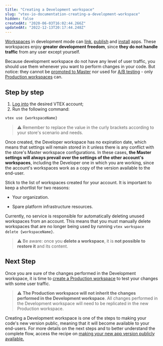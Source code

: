 ```yaml
---
title: "Creating a Development workspace"
slug: "vtex-io-documentation-creating-a-development-workspace"
hidden: false
createdAt: "2020-06-03T16:02:44.266Z"
updatedAt: "2022-12-13T20:17:44.248Z"
---
```

[Workspaces](https://developers.vtex.com/vtex-developer-docs/docs/vtex-io-documentation-workspace/) in development mode can [link](https://developers.vtex.com/vtex-developer-docs/docs/vtex-io-documentation-linking-an-app/), [publish](https://developers.vtex.com/vtex-developer-docs/docs/vtex-io-documentation-publishing-an-app/) and [install](https://developers.vtex.com/vtex-developer-docs/docs/vtex-io-documentation-installing-an-app/) apps. These workspaces enjoy **greater development freedom**, since **they do not handle traffic** from any user except yourself.

Because development workspace do not have any level of user traffic, you should use them whenever you want to perform changes in your code. But notice: they cannot be [promoted to Master](https://developers.vtex.com/vtex-developer-docs/docs/vtex-io-documentation-promoting-a-workspace-to-master/) nor used for [A/B testing](https://developers.vtex.com/vtex-developer-docs/docs/vtex-io-documentation-running-native-ab-testing/) - only [Production workspaces](https://developers.vtex.com/vtex-developer-docs/docs/vtex-io-documentation-creating-a-production-workspace/) can.

## Step by step

1. [Log into](https://developers.vtex.com/vtex-developer-docs/docs/vtex-io-documentation-vtex-io-cli-installment-and-command-reference#command-reference) the desired VTEX account;
2. Run the following command:
  
```sh
vtex use {workspaceName}
```

> ⚠️ Remember to replace the value in the curly brackets according to your store's scenario and needs.

Once created, the Developer workspace has no expiration date, which means that settings will remain stored in it unless there is any conflict with the store's Master workspace configurations. In these cases, **the Master settings will always prevail over the settings of the other account's workspaces**, including the Developer one in which you are working, since the account's workspaces work as a copy of the version available to the end-user.

Stick to the list of workspaces created for your account. It is important to keep a shortlist for two reasons:

- Your organization.

- Spare platform infrastructure resources.

Currently, no service is responsible for automatically deleting unused workspaces from an account. This means that you must manually delete workspaces that are no longer being used by running `vtex workspace delete {workspaceName}`.

> ⚠️ Be aware: once you **delete a workspace**, it is **not possible to restore it** and its content.

## Next Step

Once you are sure of the changes performed in the Development workspace, it is time to [create a Production workspace](https://developers.vtex.com/vtex-developer-docs/docs/vtex-io-documentation-creating-a-production-workspace) to test your changes with some user traffic.

> ⚠️ **The Production workspace will not inherit the changes performed in the Development workspace**. All changes performed in the Development workspace will need to be replicated in the new Production workspace.

Creating a Development workspace is one of the steps to making your code's new version public, meaning that it will become available to your end-users. For more details on the next steps and to better understand the complete flow, access the recipe on [making your new app version publicly available.](https://developers.vtex.com/vtex-developer-docs/docs/vtex-io-documentation-making-your-new-app-version-publicly-available)
